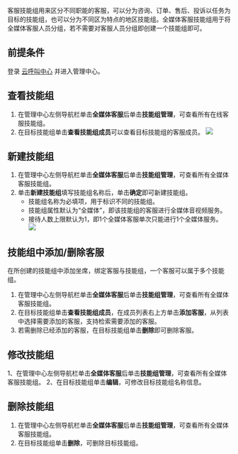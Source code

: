 客服技能组用来区分不同职能的客服，可以分为咨询、订单、售后、投诉以任务为目标的技能组，也可以分为不同区为特点的地区技能组。全媒体客服技能组用于将全媒体客服人员分组，若不需要对客服人员分组即创建一个技能组即可。
## 前提条件
登录 [云呼叫中心](https://tccc.qcloud.com/login) 并进入管理中心。
## 查看技能组
1. 在管理中心左侧导航栏单击**全媒体客服**后单击**技能组管理**，可查看所有在线客服技能组。
2. 在目标技能组单击**查看技能组成员**可以查看目标技能组的客服成员。
![](https://main.qcloudimg.com/raw/975ac84d7e1b85c68512ae0db26c33e0.png)

## 新建技能组
1. 在管理中心左侧导航栏单击**全媒体客服**后单击**技能组管理**，可查看所有全媒体客服技能组。
2. 单击**新建技能组**填写技能组名称后，单击**确定**即可新建技能组。
	-  技能组名称为必填项，用于标识不同的技能组。
	-  技能组属性默认为“全媒体”，即该技能组的客服进行全媒体音视频服务。
	-  接待人数上限默认为1，即1个全媒体客服单次只能进行1个全媒体服务。
![](https://main.qcloudimg.com/raw/6baeac267a3031739ca45d86b5023bf9.png)

## 技能组中添加/删除客服
在所创建的技能组中添加坐席，绑定客服与技能组，一个客服可以属于多个技能组。
1. 在管理中心左侧导航栏单击**全媒体客服**后单击**技能组管理**，可查看所有全媒体客服技能组。
2. 在目标技能组单击**查看技能组成员**，在成员列表右上方单击**添加客服**，从列表中选择需要添加的客服，支持检索需要添加的客服。
3. 若需删除已经添加的客服，在目标技能组单击**删除**即可删除客服。

## 修改技能组
1、在管理中心左侧导航栏单击**全媒体客服**后单击**技能组管理**，可查看所有全媒体客服技能组。
2、在目标技能组单击**编辑**，可修改目标技能组名称信息。

## 删除技能组
1. 在管理中心左侧导航栏单击**全媒体客服**后单击**技能组管理**，可查看所有全媒体客服技能组。
2. 在目标技能组单击**删除**，可删除目标技能组。

